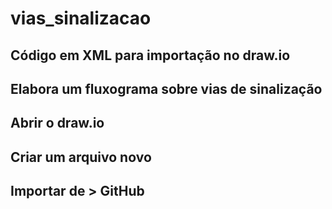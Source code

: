 # vias_sinalizacao
## Código em XML para importação no draw.io
## Elabora um fluxograma sobre vias de sinalização 

## Abrir o draw.io
## Criar um arquivo novo
## Importar de > GitHub
